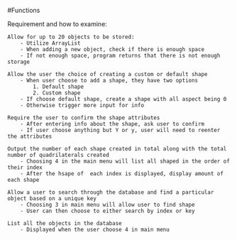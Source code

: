 #Functions

Requirement and how to examine:

    Allow for up to 20 objects to be stored:
        - Utilize ArrayList
        - When adding a new object, check if there is enough space
        - If not enough space, program returns that there is not enough storage
        
    Allow the user the choice of creating a custom or default shape
        - When user choose to add a shape, they have two options
            1. Default shape
            2. Custom shape
        - If choose default shape, create a shape with all aspect being 0
        - Otherwise trigger more input for info
        
    Require the user to confirm the shape attributes
        - After entering info about the shape, ask user to confirm
        - If user choose anything but Y or y, user will need to reenter the attributes
    
    Output the number of each shape created in total along with the total number of quadrilaterals created
        - Choosing 4 in the main menu will list all shaped in the order of their index
        - After the hsape of  each index is displayed, display amount of each shape
        
    Allow a user to search through the database and find a particular object based on a unique key
        - Choosing 3 in main menu will allow user to find shape
        - User can then choose to either search by index or key
        
    List all the objects in the database
        - Displayed when the user choose 4 in main menu